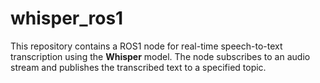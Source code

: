 # whisper_ros1
This repository contains a ROS1 node for real-time speech-to-text transcription using the **Whisper** model. The node subscribes to an audio stream and publishes the transcribed text to a specified topic.
